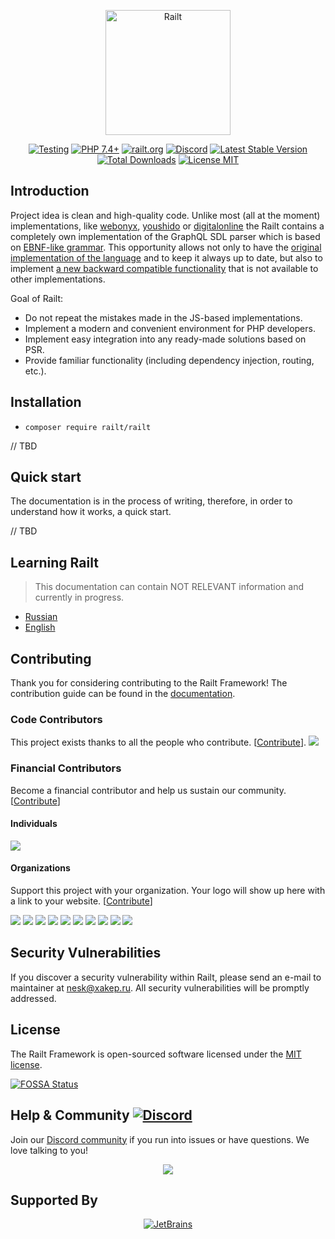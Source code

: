 <p align="center">
    <a href="https://railt.org"><img src="https://railt.org/images/logo-dark.svg" width="200" alt="Railt" /></a>
</p>
<p align="center">
    <a href="https://github.com/railt/railt/actions?workflow=Testing"><img src="https://github.com/railt/railt/workflows/Testing/badge.svg" alt="Testing" /></a>
    <a href="https://packagist.org/packages/railt/railt"><img src="https://img.shields.io/badge/PHP-7.4+-6f4ca5.svg" alt="PHP 7.4+"></a>
    <a href="https://railt.org"><img src="https://img.shields.io/badge/official-site-6f4ca5.svg" alt="railt.org"></a>
    <a href="https://discord.gg/ND7SpD4"><img src="https://img.shields.io/badge/discord-chat-6f4ca5.svg" alt="Discord"></a>
    <a href="https://packagist.org/packages/railt/railt"><img src="https://poser.pugx.org/railt/railt/version" alt="Latest Stable Version"></a>
    <a href="https://packagist.org/packages/railt/railt"><img src="https://poser.pugx.org/railt/railt/downloads" alt="Total Downloads"></a>
    <a href="https://raw.githubusercontent.com/railt/railt/master/LICENSE.md"><img src="https://poser.pugx.org/railt/railt/license" alt="License MIT"></a>
</p>

## Introduction


Project idea is clean and high-quality code.
Unlike most (all at the moment) implementations, like [webonyx](https://github.com/webonyx/graphql-php),
[youshido](https://github.com/youshido-php/GraphQL) or [digitalonline](https://github.com/digiaonline/graphql-php)
the Railt contains a completely own implementation of the GraphQL SDL parser
which is based on [EBNF-like grammar](https://github.com/railt/railt/tree/1.4.x/resources/graphql). This opportunity
allows not only to have the [original implementation of the language](https://facebook.github.io/graphql/draft/) and to
keep it always up to date, but also to implement [a new backward compatible
functionality](https://github.com/railt/railt/projects/1) that is not available
to other implementations.

Goal of Railt:
- Do not repeat the mistakes made in the JS-based implementations.
- Implement a modern and convenient environment for PHP developers.
- Implement easy integration into any ready-made solutions based on PSR.
- Provide familiar functionality (including dependency injection, routing, etc.).

## Installation

- `composer require railt/railt`

// TBD

## Quick start

The documentation is in the process of writing, therefore, 
in order to understand how it works, a quick start.

// TBD

## Learning Railt

> This documentation can contain NOT RELEVANT information and currently in progress.

- [Russian](https://ru.railt.org)
- [English](https://en.railt.org)

## Contributing

Thank you for considering contributing to the Railt Framework! 
The contribution guide can be found in the [documentation](https://railt.org/docs/contributions).

### Code Contributors

This project exists thanks to all the people who contribute. [[Contribute](.github/CONTRIBUTING.md)].
<a href="https://github.com/railt/railt/graphs/contributors"><img src="https://opencollective.com/railt/contributors.svg?width=890&button=false" /></a>

### Financial Contributors

Become a financial contributor and help us sustain our community. [[Contribute](https://opencollective.com/railt/contribute)]

#### Individuals

<a href="https://opencollective.com/railt"><img src="https://opencollective.com/railt/individuals.svg?width=890"></a>

#### Organizations

Support this project with your organization. Your logo will show up here with a link to your website. [[Contribute](https://opencollective.com/railt/contribute)]

<a href="https://opencollective.com/railt/organization/0/website"><img src="https://opencollective.com/railt/organization/0/avatar.svg"></a>
<a href="https://opencollective.com/railt/organization/1/website"><img src="https://opencollective.com/railt/organization/1/avatar.svg"></a>
<a href="https://opencollective.com/railt/organization/2/website"><img src="https://opencollective.com/railt/organization/2/avatar.svg"></a>
<a href="https://opencollective.com/railt/organization/3/website"><img src="https://opencollective.com/railt/organization/3/avatar.svg"></a>
<a href="https://opencollective.com/railt/organization/4/website"><img src="https://opencollective.com/railt/organization/4/avatar.svg"></a>
<a href="https://opencollective.com/railt/organization/5/website"><img src="https://opencollective.com/railt/organization/5/avatar.svg"></a>
<a href="https://opencollective.com/railt/organization/6/website"><img src="https://opencollective.com/railt/organization/6/avatar.svg"></a>
<a href="https://opencollective.com/railt/organization/7/website"><img src="https://opencollective.com/railt/organization/7/avatar.svg"></a>
<a href="https://opencollective.com/railt/organization/8/website"><img src="https://opencollective.com/railt/organization/8/avatar.svg"></a>
<a href="https://opencollective.com/railt/organization/9/website"><img src="https://opencollective.com/railt/organization/9/avatar.svg"></a>

## Security Vulnerabilities

If you discover a security vulnerability within Railt, please send an e-mail to maintainer 
at nesk@xakep.ru. All security vulnerabilities will be promptly addressed.

## License

The Railt Framework is open-sourced software licensed under 
the [MIT license](https://opensource.org/licenses/MIT).

[![FOSSA Status](https://app.fossa.io/api/projects/git%2Bgithub.com%2Frailt%2Frailt.svg?type=large)](https://app.fossa.io/projects/git%2Bgithub.com%2Frailt%2Frailt?ref=badge_large)

## Help & Community [![Discord](https://img.shields.io/badge/discord-chat-6f4ca5.svg)](https://discord.gg/ND7SpD4)

Join our [Discord community](https://discord.gg/ND7SpD4) if you run into issues or have questions. We love talking to you!

<p align="center"><a href="https://discord.gg/ND7SpD4"><img src="https://habrastorage.org/webt/mh/s4/hg/mhs4hg2eb0roaix7igak0syhcew.png" /></a></p>

## Supported By

<p align="center">
    <a href="https://www.jetbrains.com/" target="_blank"><img src="https://habrastorage.org/webt/oc/-2/ek/oc-2eklcyr_ncszrzytmlu8_vky.png" alt="JetBrains" /></a>
</p>
